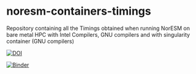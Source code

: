 # noresm-containers-timings
Repository containing all the Timings obtained when running NorESM on bare metal HPC with Intel Compilers, GNU compilers and with singularity container (GNU compilers)

[![DOI](https://zenodo.org/badge/355334178.svg)](https://zenodo.org/badge/latestdoi/355334178)

[![Binder](https://mybinder.org/badge_logo.svg)](https://mybinder.org/v2/gh/NordicESMhub/noresm-containers-timings/HEAD)
